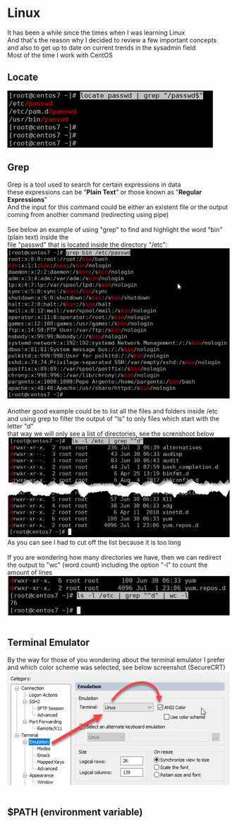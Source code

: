 # Linux
It has been a while since the times when I was learning Linux<br>
And that's the reason why I decided to review a few important concepts<br>
and also to get up to date on current trends in the sysadmin field<br>
Most of the time I work with CentOS<br>
## Locate<br>
<img src="/sysadmin/images/filtering-locate-01.png" alt="filtering locate"><br>
## Grep<br>
Grep is a tool used to search for certain expressions in data <br>
these expressions can be "<b>Plain Text</b>" or those known as "<b>Regular Expressions</b>" <br>
And the input for this command could be either an existent file or the output <br>
coming from another command (redirecting using pipe) <br>
<br>
See below an example of using "grep" to find and highlight the word "bin" (plain text) inside the <br>
file "passwd" that is located inside the directory "/etc":<br>
<img src="/sysadmin/images/grep-01.png" alt="filtering locate"><br>
<br>
Another good example could be to list all the files and folders inside /etc <br>
and using grep to filter the output of "ls" to only files which start with the letter "d" <br>
that way we will only see a list of directories, see the screnshoot below <br>
<img src="/sysadmin/images/grep-and-reg-expressions-01.png" alt="grep and regular expressions"><br>
As you can see I had to cut off the list because it is too long <br>
<br>
If you are wondering how many directories we have, then we can redirect <br>
the output to "wc" (word count) including the option "-l" to count the amount of lines <br>
<img src="/sysadmin/images/grep-and-reg-expressions-02.png" alt="grep and regular expressions 02"><br>
<br>
## Terminal Emulator<br>
By the way for those of you wondering about the terminal emulator I prefer<br>
and which color scheme was selected, see below screenshot (SecureCRT)<br>
<img src="/sysadmin/images/SecureCRT-emulation-linux-ANSI-color.png" alt="securecrt"><br>
<br>
## $PATH (environment variable)<br>
